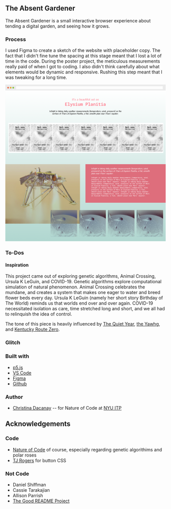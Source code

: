 <!-- Every README should start with an H1 -->

## The Absent Gardener

The Absent Gardener is a small interactive browser experience about tending a digital garden, and seeing how it grows.

### Process

I used Figma to create a sketch of the website with placeholder copy. The fact that I didn't fine tune the spacing at this stage meant that I lost a lot of time in the code. During the poster project, the meticulous measurements really paid of when I got to coding. I also didn't think carefully about what elements would be dynamic and responsive. Rushing this step meant that I was tweaking for a long time.

![Wireframe](https://github.com/c-dacanay/dwd-beautiful-day/blob/master/process/figma.png)

<!-- It is essential to describe how to set up your project -->

### To-Dos

#### Inspiration

This project came out of exploring genetic algorithms, Animal Crossing, Ursula K LeGuin, and COVID-19. Genetic algorithms explore computational simulation of natural phenomenon. Animal Crossing celebrates the mundane, and creates a system that makes one eager to water and breed flower beds every day. Ursula K LeGuin (namely her short story Birthday of The World) reminds us that worlds end over and over again. COVID-19 necessitated isolation as care, time stretched long and short, and we all had to relinquish the idea of control.

The tone of this piece is heavily influenced by [The Quiet Year](https://buriedwithoutceremony.com/the-quiet-year), [the Yawhg](http://www.theyawhg.com/), and [Kentucky Route Zero](http://kentuckyroutezero.com/).

### Glitch

<!-- This project [is hosted on Glitch.](https://c-dacanay-dwd-beautiful-day.glitch.me/) -->

### Built with

- [p5.js](https://p5js.org/)
- [VS Code](https://code.visualstudio.com/)
- [Figma](https://www.figma.com/)
- [Github](https://github.com)

### Author

- [Christina Dacanay](http://cdacanay.com/) -- for Nature of Code at [NYU ITP](https://itp.nyu.edu)

## Acknowledgements

### Code

- [Nature of Code](http://natureofcode.com) of course, especially regarding genetic algorithims and polar roses
- [TJ Rogers](https://codepen.io/tjrogers82/pen/feLhp) for button CSS

### Not Code

- Daniel Shiffman
- Cassie Tarakajian
- Allison Parrish
- [The Good README Project](https://github.com/itp-dwd/2020-spring/blob/master/templates/readme-template.md)
